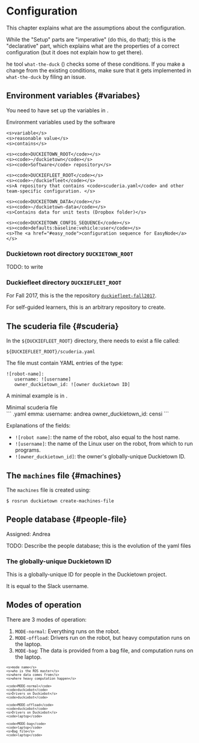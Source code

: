 # Configuration

This chapter explains what are the assumptions about the configuration.

While the "Setup" parts are "imperative" (do this, do that); this is the
"declarative" part, which explains what are the properties of a correct
configuration (but it does not explain how to get there).

he tool `what-the-duck` ([](#what-the-duck)) checks some of these conditions.
If you make a change from the existing conditions, make sure that it gets
implemented in `what-the-duck` by filing an issue.

## Environment variables {#variabes}

You need to have set up the variables in [](#tab:environment-variables).

<col3 figure-id="tab:environment-variables" class='labels-row1'>
    <figcaption>Environment variables used by the software</figcaption>

    <s>variable</s>
    <s>reasonable value</s>
    <s>contains</s>

    <s><code>DUCKIETOWN_ROOT</code></s>
    <s><code>~/duckietown</code></s>
    <s><code>Software</code> repository</s>

    <s><code>DUCKIEFLEET_ROOT</code></s>
    <s><code>~/duckiefleet</code></s>
    <s>A repository that contains <code>scuderia.yaml</code> and other
    team-specific configuration. </s>

    <s><code>DUCKIETOWN_DATA</code></s>
    <s><code>~/duckietown-data</code></s>
    <s>Contains data for unit tests (Dropbox folder)</s>

    <s><code>DUCKIETOWN_CONFIG_SEQUENCE</code></s>
    <s><code>defaults:baseline:vehicle:user</code></s>
    <s>The <a href="#easy_node">configuration sequence for EasyNode</a></s>
</col3>

<style>
#tab\:environment-variables {
    font-size: 80%;
}
#tab\:environment-variables td {
    text-align: left;
}
#tab\:environment-variables td:nth-child(3) {
    display: block;
    width: 20em;
}
</style>

### Duckietown root directory `DUCKIETOWN_ROOT`

TODO: to write

### Duckiefleet directory `DUCKIEFLEET_ROOT`

For Fall 2017, this is the the repository [`duckiefleet-fall2017`][duckiefleet-repo].

For self-guided learners, this is an arbitrary repository to create.

[duckiefleet-repo]: https://github.com/duckietown/duckiefleet-fall2017

## The scuderia file {#scuderia}

<!-- do not change the ID "scuderia", it's linked in the code -->

In the <code>&#36;{DUCKIEFLEET_ROOT}</code> directory,
there needs to exist a file called:

    ${DUCKIEFLEET_ROOT}/scuderia.yaml

The file must contain YAML entries of the type:

    ![robot-name]:
       username: ![username]
       owner_duckietown_id: ![owner duckietown ID]

A minimal example is in [](#code:scuderia-minimal).

<div figure-id="code:scuderia-minimal" markdown="1">
<figcaption>Minimal scuderia file</figcaption>
``` .yaml
emma:
  username: andrea
  owner_duckietown_id: censi
```
</div>

Explanations of the fields:

* `![robot name]`: the name of the robot, also equal to the host name.
* `![username]`: the name of the Linux user on the robot, from which to run programs.
* `![owner_duckietown_id]`: the owner's globally-unique Duckietown ID.

## The `machines` file {#machines}

<!-- do not change the ID "machines"; it's linked in the code -->

The `machines` file is created using:

    $ rosrun duckietown create-machines-file

## People database {#people-file}

Assigned: Andrea


TODO: Describe the people database; this is the evolution of the yaml files


### The globally-unique Duckietown ID

This is a globally-unique ID for people in the Duckietown project.

It is equal to the Slack username.


## Modes of operation

There are 3 modes of operation:

1. `MODE-normal`: Everything runs on the robot.
2. `MODE-offload`: Drivers run on the robot, but heavy computation runs on the laptop.
3. `MODE-bag`: The data is provided from a bag file, and computation runs on the laptop.

<!-- 4. `MODE-unittest`: This is the case where many unit tests are run in parallel, on the cloud.  -->

<col4 class='labels-row1' id='operation-modes' figure-id="tab:operation-modes" figure-caption="Operation modes">

    <s>mode name</s>
    <s>who is the ROS master</s>
    <s>where data comes from</s>
    <s>where heavy computation happen</s>

    <code>MODE-normal</code>
    <code>duckiebot</code>
    <s>Drivers on Duckiebot</s>
    <code>duckiebot</code>

    <code>MODE-offload</code>
    <code>duckiebot</code>
    <s>Drivers on Duckiebot</s>
    <code>laptop</code>

    <code>MODE-bag</code>
    <code>laptop</code>
    <s>Bag file</s>
    <code>laptop</code>
</col4>

<style>
#operation-modes {
font-size: 70%;
}
</style>
